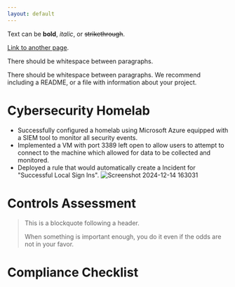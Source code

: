 ```yaml
---
layout: default
---
```


Text can be **bold**, _italic_, or ~~strikethrough~~.

[Link to another page](./another-page.html).

There should be whitespace between paragraphs.

There should be whitespace between paragraphs. We recommend including a README, or a file with information about your project.

# Cybersecurity Homelab

*  Successfully configured a homelab using Microsoft Azure equipped with a SIEM tool to monitor all security events.
*  Implemented a VM with port 3389 left open to allow users to attempt to connect to the machine which allowed for data to be collected and monitored.
*  Deployed a rule that would automatically create a Incident for "Successful Local Sign Ins".
  ![Screenshot 2024-12-14 163031](https://github.com/user-attachments/assets/dac90af1-30c0-4bef-932d-dbc934f8eeae)

# Controls Assessment

> This is a blockquote following a header.
>
> When something is important enough, you do it even if the odds are not in your favor.

# Compliance Checklist
